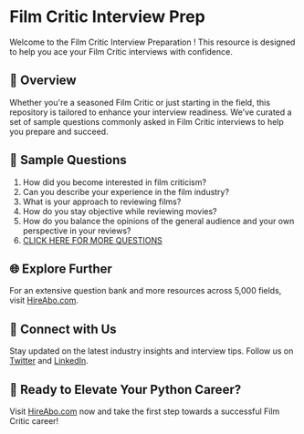 # Film Critic Interview Prep

Welcome to the Film Critic Interview Preparation ! This resource is designed to help you ace your Film Critic interviews with confidence.

## 🚀 Overview

Whether you're a seasoned Film Critic or just starting in the field, this repository is tailored to enhance your interview readiness. We've curated a set of sample questions commonly asked in Film Critic interviews to help you prepare and succeed.

## 📝 Sample Questions

1. How did you become interested in film criticism?
2. Can you describe your experience in the film industry?
3. What is your approach to reviewing films?
4. How do you stay objective while reviewing movies?
5. How do you balance the opinions of the general audience and your own perspective in your reviews?
6. [CLICK HERE FOR MORE QUESTIONS](https://hireabo.com/job/16_2_15/Film%20Critic)

## 🌐 Explore Further

For an extensive question bank and more resources across 5,000 fields, visit [HireAbo.com](https://www.hireabo.com).

## 📱 Connect with Us

Stay updated on the latest industry insights and interview tips. Follow us on [Twitter](https://twitter.com/hireabo) and [LinkedIn](https://www.linkedin.com/in/hire-abo-3609972a8/).

## 🚀 Ready to Elevate Your Python Career?

Visit [HireAbo.com](https://www.hireabo.com) now and take the first step towards a successful Film Critic career!